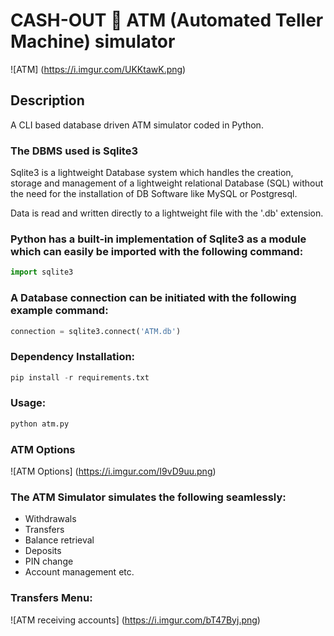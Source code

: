 # CASH-OUT 🌚 ATM (Automated Teller Machine) simulator
![ATM] (https://i.imgur.com/UKKtawK.png)

## Description
A CLI based database driven ATM simulator coded in Python.

### The DBMS used is Sqlite3
Sqlite3 is a lightweight Database system which handles the creation, storage and management of a lightweight relational Database (SQL) without the need for the installation of DB Software like MySQL or Postgresql.

Data is read and written directly to a lightweight file with the '.db' extension.

### Python has a built-in implementation of Sqlite3 as a module which can easily be imported with the following command:

```python
import sqlite3
```

### A Database connection can be initiated with the following example command:

```python
connection = sqlite3.connect('ATM.db')
```

### Dependency Installation:

```python
pip install -r requirements.txt
```

### Usage:

```python
python atm.py
```

### ATM Options
![ATM Options] (https://i.imgur.com/I9vD9uu.png)

### The ATM Simulator simulates the following seamlessly:

- Withdrawals
- Transfers
- Balance retrieval
- Deposits
- PIN change
- Account management etc.

### Transfers Menu:

![ATM receiving accounts] (https://i.imgur.com/bT47Byj.png)

